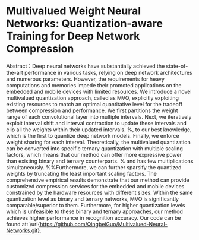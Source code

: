 Multivalued Weight Neural Networks: Quantization-aware Training for Deep Network Compression
======

Abstract：Deep neural networks have substantially achieved the state-of-the-art performance in various tasks, relying on deep network architectures and numerous parameters. However, the requirements for heavy computations and memories impede their promoted applications on the embedded and mobile devices with limited resources. We introduce a novel multivalued quantization approach, called as MVQ, explicitly exploiting existing resources to match an optimal quantitative level for the tradeoff between compression and performance. We first partitions the weight range of each convolutional layer into multiple intervals. Next, we iteratively exploit interval shift and interval contraction to update these intervals and clip all the weights within their updated intervals. %, to our best knowledge, which is the first to quantize deep network models.
Finally, we enforce weight sharing for each interval. Theoretically, the multivalued quantization can be converted into specific ternary quantization with multiple scaling factors, which means that our method can offer more expressive power than existing binary and ternary counterparts. % and has few multiplications simultaneously. %%Furthermore, we can further sparsify the quantized weights by truncating the least important scaling factors.
The comprehensive empirical results demonstrate that our method can provide customized compression services for the embedded and mobile devices constrained by the hardware resources with different sizes. Within the same quantization level as binary and ternary networks, MVQ is significantly comparable/superior to them. Furthermore, for higher quantization levels which is unfeasible to these binary and ternary approaches, our method achieves higher performance in recognition accuracy. Our code can be found at:
\url{https://github.com/QingbeiGuo/Multivalued-Neural-Networks.git}.
